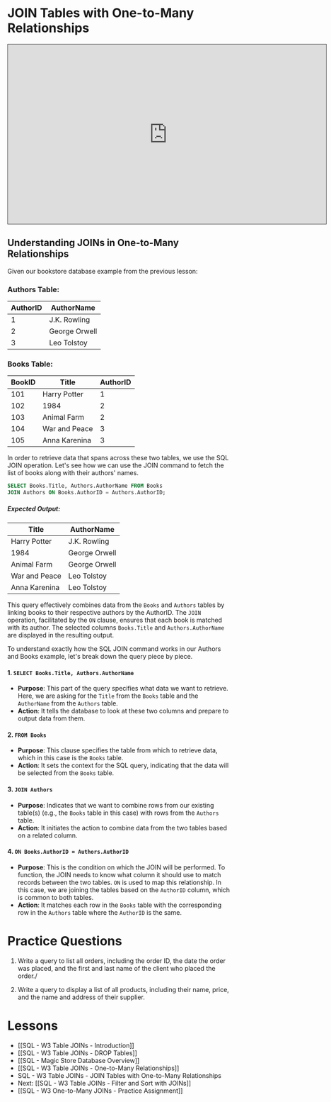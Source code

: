 
# JOIN Tables with One-to-Many Relationships


<iframe src="https://egator.hosted.panopto.com/Panopto/Pages/Embed.aspx?id=851a0a62-1d48-4d30-9bff-b0fb000eb927&autoplay=false&offerviewer=true&showtitle=true&showbrand=true&captions=false&interactivity=all" height="405" width="720" style="border: 1px solid #464646;" allowfullscreen allow="autoplay" aria-label="Panopto Embedded Video Player"></iframe>

## Understanding JOINs in One-to-Many Relationships

Given our bookstore database example from the previous lesson:
### Authors Table:
| AuthorID | AuthorName |
| ---- | ---- |
| 1 | J.K. Rowling |
| 2 | George Orwell |
| 3 | Leo Tolstoy |
### Books Table:
|BookID|Title|AuthorID|
|---|---|---|
|101|Harry Potter|1|
|102|1984|2|
|103|Animal Farm|2|
|104|War and Peace|3|
|105|Anna Karenina|3|

In order to retrieve data that spans across these two tables, we use the SQL JOIN operation. Let's see how we can use the JOIN command to fetch the list of books along with their authors' names.

```sql
SELECT Books.Title, Authors.AuthorName FROM Books
JOIN Authors ON Books.AuthorID = Authors.AuthorID; 
```
##### Expected Output:
| Title         | AuthorName    |
| ------------- | ------------- |
| Harry Potter  | J.K. Rowling  |
| 1984          | George Orwell |
| Animal Farm   | George Orwell |
| War and Peace | Leo Tolstoy   |
| Anna Karenina | Leo Tolstoy   |

This query effectively combines data from the `Books` and `Authors` tables by linking books to their respective authors by the AuthorID. The `JOIN` operation, facilitated by the `ON` clause, ensures that each book is matched with its author. The selected columns `Books.Title` and `Authors.AuthorName` are displayed in the resulting output.

To understand exactly how the SQL JOIN command works in our Authors and Books example, let's break down the query piece by piece.
#### 1. `SELECT Books.Title, Authors.AuthorName`
- **Purpose**: This part of the query specifies what data we want to retrieve. Here, we are asking for the `Title` from the `Books` table and the `AuthorName` from the `Authors` table.
- **Action**: It tells the database to look at these two columns and prepare to output data from them.
#### 2. `FROM Books`
- **Purpose**: This clause specifies the table from which to retrieve data, which in this case is the `Books` table.
- **Action**: It sets the context for the SQL query, indicating that the data will be selected from the `Books` table.
#### 3. `JOIN Authors`
- **Purpose**: Indicates that we want to combine rows from our existing table(s) (e.g., the `Books` table in this case) with rows from the `Authors` table.
- **Action**: It initiates the action to combine data from the two tables based on a related column.
#### 4. `ON Books.AuthorID = Authors.AuthorID`
- **Purpose**: This is the condition on which the JOIN will be performed. To function, the JOIN needs to know what column it should use to match records between the two tables. `ON` is used to map this relationship. In this case, we are joining the tables based on the `AuthorID` column, which is common to both tables.
- **Action**: It matches each row in the `Books` table with the corresponding row in the `Authors` table where the `AuthorID` is the same.

# Practice Questions

1. Write a query to list all orders, including the order ID, the date the order was placed, and the first and last name of the client who placed the order./

2. Write a query to display a list of all products, including their name, price, and the name and address of their supplier.



# Lessons
- [[SQL - W3 Table JOINs - Introduction]]
- [[SQL - W3 Table JOINs - DROP Tables]]
- [[SQL - Magic Store Database Overview]]
- [[SQL - W3 Table JOINs - One-to-Many Relationships]]
- SQL - W3 Table JOINs - JOIN Tables with One-to-Many Relationships
- Next: [[SQL - W3 Table JOINs - Filter and Sort with JOINs]]
- [[SQL - W3 One-to-Many JOINs - Practice Assignment]]